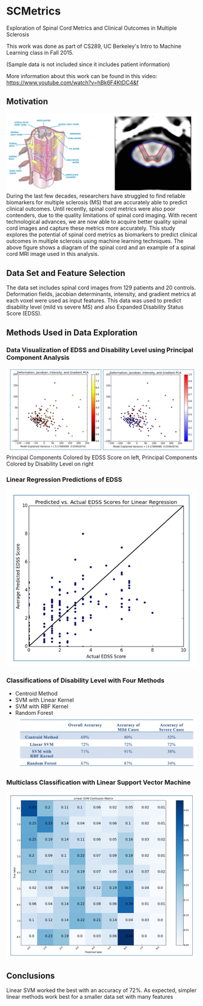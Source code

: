 # SCMetrics
Exploration of Spinal Cord Metrics and Clinical Outcomes in Multiple Sclerosis

This work was done as part of CS289, UC Berkeley's Intro to Machine Learning class in Fall 2015.

(Sample data is not included since it includes patient information)

More information about this work can be found in this video:
https://www.youtube.com/watch?v=hBk6F4KtDC4&f

## Motivation
![Spinal Cord Diagram](readme_pics/Fig1.jpg)
During the last few decades, researchers have struggled to find reliable biomarkers for multiple sclerosis (MS) that are accurately able to predict clinical outcomes. Until recently, spinal cord metrics were also poor contenders, due to the quality limitations of spinal cord imaging. With recent technological advances, we are now able to acquire better quality spinal cord images and capture these metrics more accurately. This study explores the potential of spinal cord metrics as biomarkers to predict clinical outcomes in multiple sclerosis using machine learning techniques.  The above figure shows a diagram of the spinal cord and an example of a spinal cord MRI image used in this analysis.

## Data Set and Feature Selection
The data set includes spinal cord images from 129 patients and 20 controls.  Deformation fields, jacobian determinants, intensity, and gradient metrics at each voxel were used as input features.  This data was used to predict disability level (mild vs severe MS) and also Expanded Disability Status Score (EDSS).

## Methods Used in Data Exploration

### Data Visualization of EDSS and Disability Level using Principal Component Analysis
![Fig2](readme_pics/Fig2.jpg)
Principal Components Colored by EDSS Score on left, Principal Components Colored by Disability Level on right

### Linear Regression Predictions of EDSS

![Fig3](readme_pics/Fig3.jpg)

### Classifications of Disability Level with Four Methods 
* Centroid Method
* SVM with Linear Kernel
* SVM with RBF Kernel
* Random Forest
![Fig4](readme_pics/Fig4.jpg)

### Multiclass Classification with Linear Support Vector Machine
![Fig5](readme_pics/Fig5.jpg)

## Conclusions
Linear SVM worked the best with an accuracy of 72%.  As expected, simpler linear methods work best for a smaller data set with many features 






